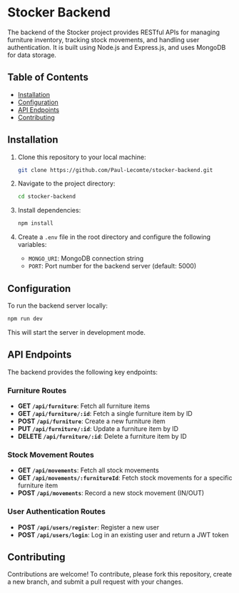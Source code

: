 
# Stocker Backend

The backend of the Stocker project provides RESTful APIs for managing furniture inventory, tracking stock movements, and handling user authentication. It is built using Node.js and Express.js, and uses MongoDB for data storage.

## Table of Contents

- [Installation](#installation)
- [Configuration](#configuration)
- [API Endpoints](#api-endpoints)
- [Contributing](#contributing)

## Installation

1. Clone this repository to your local machine:
   ```bash
   git clone https://github.com/Paul-Lecomte/stocker-backend.git
   ```

2. Navigate to the project directory:
   ```bash
   cd stocker-backend
   ```

3. Install dependencies:
   ```bash
   npm install
   ```

4. Create a `.env` file in the root directory and configure the following variables:
    - `MONGO_URI`: MongoDB connection string
    - `PORT`: Port number for the backend server (default: 5000)

## Configuration

To run the backend server locally:

```bash
npm run dev
```

This will start the server in development mode.

## API Endpoints

The backend provides the following key endpoints:

### Furniture Routes

- **GET `/api/furniture`**: Fetch all furniture items
- **GET `/api/furniture/:id`**: Fetch a single furniture item by ID
- **POST `/api/furniture`**: Create a new furniture item
- **PUT `/api/furniture/:id`**: Update a furniture item by ID
- **DELETE `/api/furniture/:id`**: Delete a furniture item by ID

### Stock Movement Routes

- **GET `/api/movements`**: Fetch all stock movements
- **GET `/api/movements/:furnitureId`**: Fetch stock movements for a specific furniture item
- **POST `/api/movements`**: Record a new stock movement (IN/OUT)

### User Authentication Routes

- **POST `/api/users/register`**: Register a new user
- **POST `/api/users/login`**: Log in an existing user and return a JWT token

## Contributing

Contributions are welcome! To contribute, please fork this repository, create a new branch, and submit a pull request with your changes.
